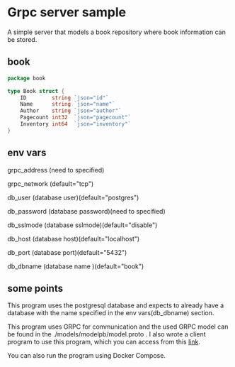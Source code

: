# Grpc server sample

A simple server that models a book repository where book information can be stored.

## book

```go
package book

type Book struct {
	ID        string `json="id"`
	Name      string `json="name"`
	Author    string `json="author"`
	Pagecount int32  `json="pagecount"`
	Inventory int64  `json="inventory"`
}
```
## env vars
grpc_address (need to specified)

grpc_network (default="tcp")

db_user (database user)(default="postgres")

db_password (database password)(need to specified)

db_sslmode (database sslmode)(default="disable")

db_host (database host)(default="localhost")

db_port (database port)(default="5432")

db_dbname (database name )(default="book")

## some points

This program uses the postgresql database and expects to already have a database with the name specified in the env vars(db_dbname) section.

This program uses GRPC for communication and the used GRPC model can be found in the ./models/modelpb/model.proto .
I also wrote a client program to use this program, which you can access from this [link](https://github.com/Ali-Farhadnia/sclientGRPC).

You can also run the program using Docker Compose.
